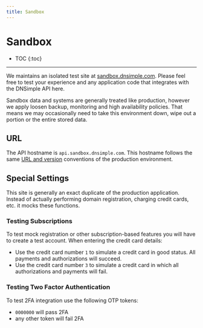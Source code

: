```yaml
---
title: Sandbox
---
```


# Sandbox

* TOC
{:toc}

---

We maintains an isolated test site at [sandbox.dnsimple.com](https://sandbox.dnsimple.com/). Please feel free to test your experience and any application code that integrates with the DNSimple API here.

<note>
Sandbox data and systems are generally treated like production, however we apply loosen backup, monitoring and high availability policies. That means we may occasionally need to take this environment down, wipe out a portion or the entire stored data.
</note>

## URL

The API hostname is `api.sandbox.dnsimple.com`. This hostname follows the same [URL and version](/overview/#url) conventions of the production environment.

## Special Settings

This site is generally an exact duplicate of the production application. Instead of actually performing domain registration, charging credit cards, etc. it mocks these functions.

### Testing Subscriptions

To test mock registration or other subscription-based features you will have to create a test account.
When entering the credit card details:

- Use the credit card number `1` to simulate a credit card in good status. All payments and authorizations will succeed.
- Use the credit card number `3` to simulate a credit card in which all authorizations and payments will fail.

### Testing Two Factor Authentication

To test 2FA integration use the following OTP tokens:

- `0000000` will pass 2FA
- any other token will fail 2FA
